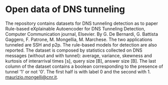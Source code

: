 # Open data of DNS tunneling

The repository contains datasets for DNS tunneling detection as to paper Rule-based eXplainable Autoencoder for DNS Tunneling Detection, Computer Communication journal, Elsevier. By G. De Bernardi, G. Battista Gaggero, F. Patrone, M. Mongellia, M. Marchese.
The two applications tunneled are SSH and p2p. The rule-based models for detection are also reported.
The dataset is composed by statistics collected on DNS messages (without and with tunnel): average, variance, skewness and kurtosis of interarrival times [s], query size [B], answer size [B]. The last column of the dataset contains a boolean corresponding to the presence of tunnel '1' or not '0'. The first half is with label 0 and the second with 1.
maurizio.mongelli@cnr.it.
